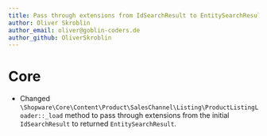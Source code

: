 ```yaml
---
title: Pass through extensions from IdSearchResult to EntitySearchResult in ProductListingLoader
author: Oliver Skroblin
author_email: oliver@goblin-coders.de
author_github: OliverSkroblin
---
```


# Core
* Changed `\Shopware\Core\Content\Product\SalesChannel\Listing\ProductListingLoader::_load` method to pass through extensions from the initial `IdSearchResult` to returned `EntitySearchResult`.
